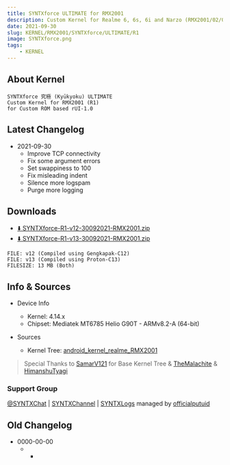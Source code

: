 ```yaml
---
title: SYNTXforce ULTIMATE for RMX2001
description: Custom Kernel for Realme 6, 6s, 6i and Narzo (RMX2001/02/03)
date: 2021-09-30
slug: KERNEL/RMX2001/SYNTXforce/ULTIMATE/R1
image: SYNTXforce.png
tags:
    - KERNEL
---
```


## About Kernel
```
SYNTXforce 究極 (Kyūkyoku) ULTIMATE
Custom Kernel for RMX2001 (R1)
for Custom ROM based rUI-1.0
```

## Latest Changelog
* 2021-09-30
  * Improve TCP connectivity
  * Fix some argument errors
  * Set swappiness to 100
  * Fix misleading indent
  * Silence more logspam
  * Purge more logging

## Downloads
* [⬇️ SYNTXforce-R1-v12-30092021-RMX2001.zip](https://github.com/PutuDevelopers/updates/releases/download/SYNTXforce-%E7%A9%B6%E6%A5%B5-R1/SYNTXforce-R1-v12-30092021-RMX2001.zip)
* [⬇️ SYNTXforce-R1-v13-30092021-RMX2001.zip](https://github.com/PutuDevelopers/updates/releases/download/SYNTXforce-%E7%A9%B6%E6%A5%B5-R1/SYNTXforce-R1-v13-30092021-RMX2001.zip)

```
FILE: v12 (Compiled using Gengkapak-C12)
FILE: v13 (Compiled using Proton-C13)
FILESIZE: 13 MB (Both)
```

## Info & Sources
* Device Info
  * Kernel: 4.14.x
  * Chipset: Mediatek MT6785 Helio G90T - ARMv8.2-A (64-bit)

* Sources
  * Kernel Tree: [android_kernel_realme_RMX2001](https://github.com/officialputuid/android_kernel_realme_RMX2001)
>  Special Thanks to [SamarV121](https://github.com/SamarV-121) for Base Kernel Tree & [TheMalachite](https://github.com/TheMalachite) & [HimanshuTyagi](https://github.com/ManshuTyagi)

### Support Group
[@SYNTXChat](https://t.me/SYNTXchat) | [SYNTXChannel](https://t.me/SYNTXchannel) | [SYNTXLogs](https://t.me/SYNTXlogs) managed by [officialputuid](https://t.me/officialputuid)

## Old Changelog
* 0000-00-00
  * -
